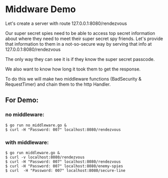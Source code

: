# Middware Demo

Let's create a server with route 127.0.0.1:8080/rendezvous

Our super secret spies need to be able to access top secret information about where they need to meet their super secret spy friends.
Let's provide that information to them in a not-so-secure way by serving that info at 127.0.0.1:8080/rendezvous

The only way they can see it is if they know the super secret passcode. 

We also want to know how long it took them to get the response.

To do this we will make two middleware functions (BadSecurity & RequestTimer) and chain them to the http Handler.

## For Demo:

### no middleware:
```console
$ go run no_middleware.go &
$ curl -H "Password: 007" localhost:8080/rendezvous
```

### with middleware:
```console
$ go run middleware.go &
$ curl -v localhost:8080/rendezvous
$ curl -H "Password: 007" localhost:8080/rendezvous
$ curl -H "Password: 007" localhost:8080/enemy-spies
$ curl  -H "Password: 007" localhost:8080/secure-line
```